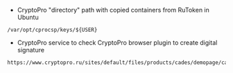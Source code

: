 * CryptoPro "directory" path with copied containers from RuToken in Ubuntu

```
/var/opt/cprocsp/keys/${USER}
```

* CryptoPro service to check CryptoPro browser plugin to create digital signature

```
https://www.cryptopro.ru/sites/default/files/products/cades/demopage/cades_bes_sample.html
```
